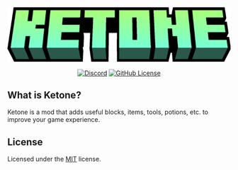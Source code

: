 <div align="center">
    <img src="./assets/logo.png" alt="logo" />
</div>

<p align="center">
    <a href="https://discord.gg/qn59F2g53F"><img alt="Discord" src="https://img.shields.io/discord/1255068649992224819?style=for-the-badge&logo=discord&logoColor=ffffff&label=Discord&labelColor=90FFA7&color=ffffff"></a>
    <a href="https://github.com/toby7002/Ketone/blob/main/LICENSE"><img alt="GitHub License" src="https://img.shields.io/github/license/toby7002/Ketone?style=for-the-badge&label=License&labelColor=90FFA7&color=ffffff"></a>
</p>

## What is Ketone?

Ketone is a mod that adds useful blocks, items, tools, potions, etc. to improve your game experience.

## License
Licensed under the [MIT](https://github.com/toby7002/Ketone/blob/main/LICENSE) license.